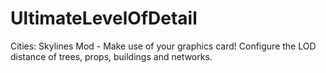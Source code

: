 # UltimateLevelOfDetail
Cities: Skylines Mod - Make use of your graphics card! Configure the LOD distance of trees, props, buildings and networks.
